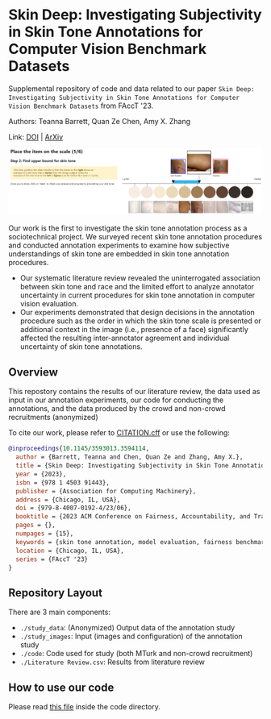 # Skin Deep: Investigating Subjectivity in Skin Tone Annotations for Computer Vision Benchmark Datasets

Supplemental repository of code and data related to our paper `Skin Deep: Investigating Subjectivity in Skin Tone Annotations for Computer Vision Benchmark Datasets` from FAccT '23.

Authors: Teanna Barrett, Quan Ze Chen, Amy X. Zhang

Link: [DOI](https://doi.org/10.1145/3593013.3594114) | [ArXiv](https://arxiv.org/abs/to.be.issued)

![Overview Diagram](https://github.com//Social-Futures-Lab/skin-deep/blob/main/overview.png?raw=true)

Our work is the first to investigate the skin tone annotation process as a sociotechnical project. We surveyed recent skin tone annotation procedures and conducted annotation experiments to examine how subjective understandings of skin tone are embedded in skin tone annotation procedures.
- Our systematic literature review revealed the uninterrogated association between skin tone and race and the limited effort to analyze annotator uncertainty in current procedures for skin tone annotation in computer vision evaluation. 
- Our experiments demonstrated that design decisions in the annotation procedure such as the order in which the skin tone scale is presented or additional context in the image (i.e., presence of a face) significantly affected the resulting inter-annotator agreement and individual uncertainty of skin tone annotations.

## Overview 
This repostory contains the results of our literature review, the data used as input in our annotation experiments, our code for conducting the annotations, and the data produced by the crowd and non-crowd recruitments (anonymized)

To cite our work, please refer to [CITATION.cff](CITATION.cff) or use the 
following:

```bibtex
@inproceedings{10.1145/3593013.3594114,
  author = {Barrett, Teanna and Chen, Quan Ze and Zhang, Amy X.},
  title = {Skin Deep: Investigating Subjectivity in Skin Tone Annotations for Computer Vision Benchmark Datasets},
  year = {2023},
  isbn = {978 1 4503 91443},
  publisher = {Association for Computing Machinery},
  address = {Chicago, IL, USA},
  doi = {979-8-4007-0192-4/23/06},
  booktitle = {2023 ACM Conference on Fairness, Accountability, and Transparency},
  pages = {},
  numpages = {15},
  keywords = {skin tone annotation, model evaluation, fairness benchmark datasets, facial recognition, computer vision},
  location = {Chicago, IL, USA},
  series = {FAccT '23}
}
```

## Repository Layout

There are 3 main components:
- `./study_data`: (Anonymized) Output data of the annotation study
- `./study_images`: Input (images and configuration) of the annotation study
- `./code`: Code used for study (both MTurk and non-crowd recruitment)
- `./Literature Review.csv`: Results from literature review

## How to use our code

Please read [this file](code/README.md) inside the code directory.